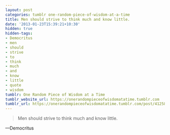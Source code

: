 ```yaml
---
layout: post
categories: tumblr one-random-piece-of-wisdom-at-a-time
title: Men should strive to think much and know little.
date: '2013-01-23T15:39:21+10:30'
hidden: true
hidden-tags:
- Democritus
- men
- should
- strive
- to
- think
- much
- and
- know
- little
- quote
- wisdom
tumblr: One Random Piece of Wisdom at a Time
tumblr_website_url: https://onerandompieceofwisdomatatime.tumblr.com
tumblr_url: https://onerandompieceofwisdomatatime.tumblr.com/post/41258444037/men-should-strive-to-think-much-and-know-little
---
```

> Men should strive to think much and know little.

—Democritus
